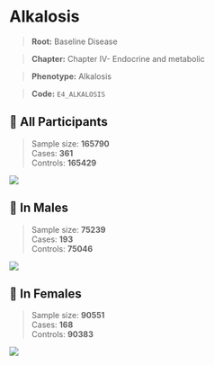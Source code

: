 # Alkalosis

> **Root:** Baseline Disease  

> **Chapter:** Chapter IV- Endocrine and metabolic  

> **Phenotype:** Alkalosis  

> **Code:** `E4_ALKALOSIS`

## 🧪 All Participants  
> Sample size: **165790**  
> Cases: **361**  
> Controls: **165429**
<img src="/Disease/Figures/ALL/Incidence/E4_ALKALOSIS.png"/>
<CsvTable src="/Disease_Data/ALL/Incidence/COX_E4_ALKALOSIS.csv" label="🔍 View full results" />

## 👨 In Males  
> Sample size: **75239**  
> Cases: **193**  
> Controls: **75046**
<img src="/Disease/Figures/Male/Incidence/E4_ALKALOSIS.png"/>
<CsvTable src="/Disease_Data/Male/Incidence/COX_E4_ALKALOSIS.csv" label="🔍 View full results" />

## 👩 In Females  
> Sample size: **90551**  
> Cases: **168**  
> Controls: **90383**
<img src="/Disease/Figures/Female/Incidence/E4_ALKALOSIS.png"/>
<CsvTable src="/Disease_Data/Female/Incidence/COX_E4_ALKALOSIS.csv" label="🔍 View full results" />

